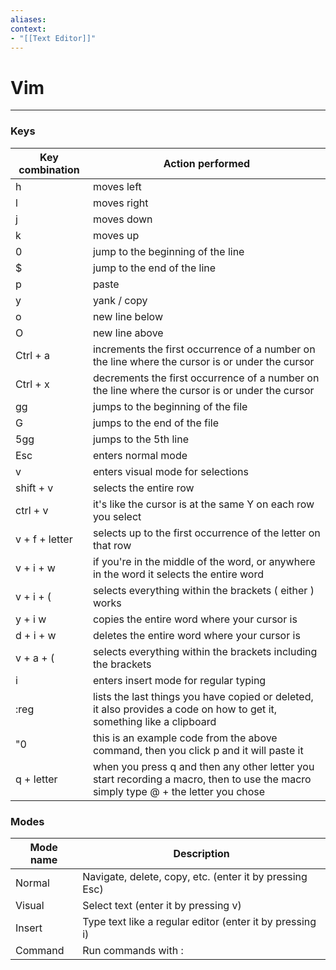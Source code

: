 ```yaml
---
aliases:
context:
- "[[Text Editor]]"
---
```


# Vim

---
### Keys

| Key combination | Action performed |
|------------------  |--------------------  |
| h | moves left |
| l | moves right |
| j | moves down |
| k | moves up |
| 0 | jump to the beginning of the line |
| $ | jump to the end of the line |
| p | paste |
| y | yank / copy |
| o | new line below |
| O | new line above |
| Ctrl + a | increments the first occurrence of a number on the line where the cursor is or under the cursor |
| Ctrl + x | decrements the first occurrence of a number on the line where the cursor is or under the cursor |
| gg | jumps to the beginning of the file |
| G | jumps to the end of the file |
| 5gg | jumps to the 5th line |
| Esc | enters normal mode |
| v | enters visual mode for selections |
| shift + v | selects the entire row |
| ctrl + v | it's like the cursor is at the same Y on each row you select |
| v + f + letter | selects up to the first occurrence of the letter on that row | 
| v + i + w | if you're in the middle of the word, or anywhere in the word it selects the entire word |
| v + i + ( | selects everything within the brackets ( either ) works |
| y + i w | copies the entire word where your cursor is |
| d + i + w | deletes the entire word where your cursor is |
| v + a + ( | selects everything within the brackets including the brackets | 
| i | enters insert mode for regular typing |
| :reg | lists the last things you have copied or deleted, it also provides a code on how to get it, something like a clipboard |
| "0 | this is an example code from the above command, then you click p and it will paste it |
| q + letter | when you press q and then any other letter you start recording a macro, then to use the macro simply type @ + the letter you chose |


### Modes

| Mode name | Description |
| --------------| -------------|
| Normal | Navigate, delete, copy, etc. (enter it by pressing Esc)|
| Visual | Select text (enter it by pressing v)|
| Insert | Type text like a regular editor (enter it by pressing i)|
| Command | Run commands with : |